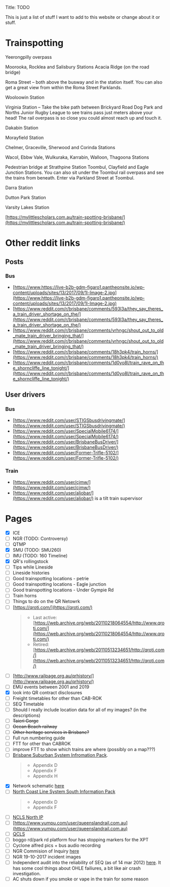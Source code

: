 Title: TODO

This is just a list of stuff I want to add to this website or change about it or stuff.

# Trainspotting

Yeerongpilly overpass

Moorooka, Rocklea and Salisbury Stations
Acacia Ridge (on the road bridge)

Roma Street – both above the busway and in the station itself. You can also get a great view from within the Roma Street Parklands.

Wooloowin Station

Virginia Station – Take the bike path between Brickyard Road Dog Park and Norths Junior Rugby League to see trains pass just meters above your head! The rail overpass is so close you could almost reach up and touch it.

Dakabin Station

Morayfield Station

Chelmer, Graceville, Sherwood and Corinda Stations

Wacol, Ebbw Vale, Wulkuraka, Karrabin, Walloon, Thagoona Stations

Pedestrian bridge at Strathpine Station
Toombul, Clayfield and Eagle Junction Stations. You can also sit under the Toombul rail overpass and see the trains from beneath. Enter via Parkland Street at Toombul.

Darra Station

Dutton Park Station

Varsity Lakes Station

[https://mylittlescholars.com.au/train-spotting-brisbane/](https://mylittlescholars.com.au/train-spotting-brisbane/)

# Other reddit links

## Posts

### Bus

- [https://www.https://live-b2b-gdm-figaro1.pantheonsite.io/wp-content/uploads/sites/13/2017/09/1l-Image-2.jpg](https://www.https://live-b2b-gdm-figaro1.pantheonsite.io/wp-content/uploads/sites/13/2017/09/1l-Image-2.jpg)
- [https://www.reddit.com/r/brisbane/comments/593l3a/they_say_theres_a_train_driver_shortage_on_the/](https://www.reddit.com/r/brisbane/comments/593l3a/they_say_theres_a_train_driver_shortage_on_the/)
- [https://www.reddit.com/r/brisbane/comments/vrhngc/shout_out_to_old_mate_train_driver_bringing_that/](https://www.reddit.com/r/brisbane/comments/vrhngc/shout_out_to_old_mate_train_driver_bringing_that/)
- [https://www.reddit.com/r/brisbane/comments/18h3pk4/train_horns/](https://www.reddit.com/r/brisbane/comments/18h3pk4/train_horns/)
- [https://www.reddit.com/r/brisbane/comments/1d0yo8l/train_rave_on_the_shorncliffe_line_tonight/](https://www.reddit.com/r/brisbane/comments/1d0yo8l/train_rave_on_the_shorncliffe_line_tonight/)

## User drivers

### Bus

- [https://www.reddit.com/user/STIGSbusdrivingmate/](https://www.reddit.com/user/STIGSbusdrivingmate/)
- [https://www.reddit.com/user/SpecialMobile6174/](https://www.reddit.com/user/SpecialMobile6174/)
- [https://www.reddit.com/user/BrisbaneBusDriver/](https://www.reddit.com/user/BrisbaneBusDriver/)
- [https://www.reddit.com/user/Former-Trifle-5102/](https://www.reddit.com/user/Former-Trifle-5102/)

### Train

- [https://www.reddit.com/user/cjmw/](https://www.reddit.com/user/cjmw/)
- [https://www.reddit.com/user/aljobar/](https://www.reddit.com/user/aljobar/) is a tilt train supervisor

# Pages

- [x] ICE
- [ ] NGR (TODO: Controversy)
- [ ] QTMP
- [x] SMU (TODO: SMU260)
- [ ] IMU (TODO: 160 Timeline)
- [x] QR's rollingstock
- [ ] Tips while Lineside
- [ ] Lineside histories
- [ ] Good trainspotting locations - petrie
- [ ] Good trainspotting locations - Eagle junction
- [ ] Good trainspotting locations - Under Gympie Rd
- [ ] Train horns
- [ ] Things to do on the QR Netowrk
- [ ] [https://qroti.com/](https://qroti.com/)
  > - Last active: [https://web.archive.org/web/20110218064554/http://www.qroti.com/](https://web.archive.org/web/20110218064554/http://www.qroti.com/)
  > - Retired: [https://web.archive.org/web/20110513234651/http://qroti.com/](https://web.archive.org/web/20110513234651/http://qroti.com/)
- [ ] [http://www.railpage.org.au/qrhistory/](http://www.railpage.org.au/qrhistory/)
- [ ] EMU events between 2001 and 2019
- [x] look into QR contract disclosures
- [ ] Freight timetables for other than CAB-ROK
- [ ] SEQ Timetable
- [ ] Should I really include location data for all of my images? (in the descriptions)
- [ ] ~~Taieri Gorge~~
- [ ] ~~Ocean Beach railway~~
- [ ] ~~Other heritage services in Brisbane?~~
- [ ] Full run numbering guide
- [ ] FTT for other than CABROK
- [ ] improve FTT to show which trains are where (possibly on a map???)
- [ ] [Brisbane Suburban System Infromation Pack](https://www.queenslandrail.com.au/business/acccess/Documents/Brisbane%20Metropolitan%20System%20Information%20Pack%20-%20Issue%203%20-%20October%202016.pdf).
  > - Appendix D
  > - Appendix F
  > - Appendix H
- [x] Network schematic [here](<https://www.queenslandrail.com.au/business/acccess/Access%20Undertaking%20and%20related%20documents/Queensland%20Rail%20Network%20Infrastructure%20Ownership%20Line%20Diagrams%20October%202024%20(PDF,%208.89%20MB).pdf>)
- [ ] [North Coast Line System South Information Pack](https://www.queenslandrail.com.au/business/acccess/Documents/North%20Coast%20Line%20South%20System%20Information%20Pack-%20Issue%204%20-%20May%202024%20%28PDF%2C%2010.72%20MB%29.pdf)
  > - Appendix D
  > - Appendix F
- [ ] [NCLS North IP](<https://www.queenslandrail.com.au/business/acccess/Documents/North%20Coast%20Line%20North%20System%20Information%20Pack-%20Issue%204%20-%20May%202024%20(PDF,%2010.72%20MB).pdf#search=North%20Coast%20Line%20System%20Information%20Pack>)
- [ ] [https://www.yumpu.com/user/queenslandrail.com.au](https://www.yumpu.com/user/queenslandrail.com.au)
- [ ] [QCLS](https://www.queenslandscalemodels.com.au/Qld%20Colour%20Light%20Signalling.doc.pdf)
- [ ] boggo rd/park rd platform four has stopping markers for the XPT
- [ ] Cyclone alfred pics + bus audio recording
- [ ] NGR Commision of Inquiry [here](https://www.parliament.qld.gov.au/Work-of-the-Assembly/Tabled-Papers/docs/5618t1970/5618t1970.pdf)
- [ ] NGR 19-10-2017 incident images
- [ ] Independent audit into the reliability of SEQ (as of 14 mar 2012) [here](https://www.tmr.qld.gov.au/~/media/Travelandtransport/Rail/Rail%20audit/IndependentrailauditFinalreport.pdf). It has some cool things about OHLE failiures, a bit like air crash investigation.
- [ ] AC shuts down if you smoke or vape in the train for some reason
